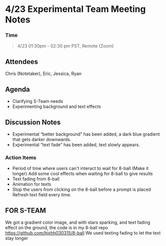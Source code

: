 # 4/23 Experimental Team Meeting Notes

### Time

> 4/23 01:30pm - 02:30 pm PST, Remote (Zoom)

## Attendees

Chris (Notetaker), Eric, Jessica, Ryan

## Agenda

- Clarifying S-Team needs
- Experimenting background and text effects

## Discussion Notes

- Experimental “better background” has been added, a dark blue gradient that gets darker downwards.
- Experimental “text fade” has been added, text slowly appears.

### Action Items

- Period of time where users can't interact to wait for 8-ball (Make it longer)
  Add some cool effects when waiting for 8-ball to give results
- Text fading from 8-ball
- Animation for texts
- Stop the users from clicking on the 8-ball before a prompt is placed
  Refresh text field every time.

## FOR S-TEAM

We got a gradient color image, and with stars sparking, and text fading effect on the ground, the code is in my 8-ball repo
https://github.com/hjxhh030315/8-ball
We used texting fading to let the text stay longer

